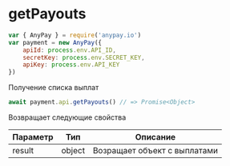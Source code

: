 # getPayouts

```js
var { AnyPay } = require('anypay.io')
var payment = new AnyPay({
    apiId: process.env.API_ID,
    secretKey: process.env.SECRET_KEY,
    apiKey: process.env.API_KEY
})
```

Получение списка выплат

```js
await payment.api.getPayouts() // => Promise<Object>
```

Возвращает следующие свойства

| Параметр  | Тип      | Описание                                             |
| --------- | -------- | ---------------------------------------------------- |
| result    | object   | Возращает объект с выплатами                         |
